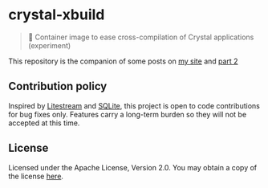 # crystal-xbuild
> 🧪 Container image to ease cross-compilation of Crystal applications (experiment)

This repository is the companion of some posts on [my site](https://luislavena.info/writing/cross-compiling-crystal-applications-part-1/) and [part 2](https://luislavena.info/writing/cross-compiling-crystal-applications-part-2/)

## Contribution policy

Inspired by [Litestream](https://github.com/benbjohnson/litestream) and
[SQLite](https://sqlite.org/copyright.html#notopencontrib), this project is
open to code contributions for bug fixes only. Features carry a long-term
burden so they will not be accepted at this time.

## License

Licensed under the Apache License, Version 2.0. You may obtain a copy of
the license [here](./LICENSE).
